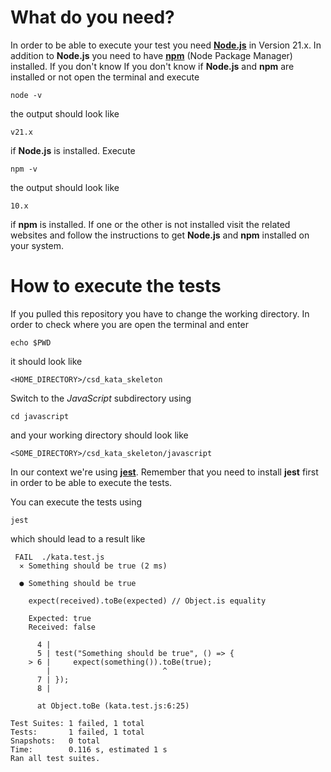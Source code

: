 # What do you need? #
In order to be able to execute your test you need **[Node.js](https://nodejs.org)** in Version 21.x. In addition to **Node.js** you need to have **[npm](https://www.npmjs.com/)** (Node Package Manager) installed. If you don't know 
If you don't know if **Node.js** and **npm** are installed or not open the terminal and execute

`node -v`

the output should look like

`v21.x`

if **Node.js** is installed. Execute 

`npm -v`

the output should look like

`10.x`

if **npm** is installed. If one or the other is not installed visit the related websites and follow the instructions to get **Node.js** and **npm** installed on your system.

# How to execute the tests #

If you pulled this repository you have to change the working directory. In order to check where you are open the terminal and enter

`echo $PWD`

it should look like

`<HOME_DIRECTORY>/csd_kata_skeleton`

Switch to the *JavaScript* subdirectory using

`cd javascript`

and your working directory should look like

`<SOME_DIRECTORY>/csd_kata_skeleton/javascript`

In our context we're using **[jest](https://jestjs.io/)**. Remember that you need to install **jest** first in order to be able to execute the tests.

You can execute the tests using

`jest`

which should lead to a result like

```
 FAIL  ./kata.test.js
  ✕ Something should be true (2 ms)

  ● Something should be true

    expect(received).toBe(expected) // Object.is equality

    Expected: true
    Received: false

      4 |
      5 | test("Something should be true", () => {
    > 6 |     expect(something()).toBe(true);
        |                         ^
      7 | });
      8 |

      at Object.toBe (kata.test.js:6:25)

Test Suites: 1 failed, 1 total
Tests:       1 failed, 1 total
Snapshots:   0 total
Time:        0.116 s, estimated 1 s
Ran all test suites.
```
